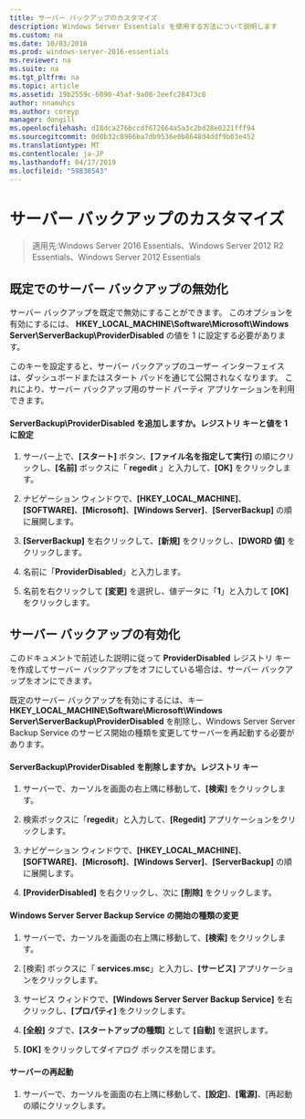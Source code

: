 ```yaml
---
title: サーバー バックアップのカスタマイズ
description: Windows Server Essentials を使用する方法について説明します
ms.custom: na
ms.date: 10/03/2016
ms.prod: windows-server-2016-essentials
ms.reviewer: na
ms.suite: na
ms.tgt_pltfrm: na
ms.topic: article
ms.assetid: 19b2559c-6090-45af-9a08-2eefc28473c8
author: nnamuhcs
ms.author: coreyp
manager: dongill
ms.openlocfilehash: d18dca276bccdf672664a5a3c2bd28e0221fff94
ms.sourcegitcommit: 0d0b32c8986ba7db9536e0b8648d4ddf9b03e452
ms.translationtype: MT
ms.contentlocale: ja-JP
ms.lasthandoff: 04/17/2019
ms.locfileid: "59838543"
---
```

# <a name="customize-server-backup"></a>サーバー バックアップのカスタマイズ

>適用先:Windows Server 2016 Essentials、Windows Server 2012 R2 Essentials、Windows Server 2012 Essentials

## <a name="turn-off-server-backup-by-default"></a>既定でのサーバー バックアップの無効化  
 サーバー バックアップを既定で無効にすることができます。 このオプションを有効にするには、 **HKEY_LOCAL_MACHINE\Software\Microsoft\Windows Server\ServerBackup\ProviderDisabled** の値を 1 に設定する必要があります。  
  
 このキーを設定すると、サーバー バックアップのユーザー インターフェイスは、ダッシュボードまたはスタート パッドを通じて公開されなくなります。 これにより、サーバー バックアップ用のサード パーティ アプリケーションを利用できます。  
  
#### <a name="to-add-serverbackupproviderdisabled-registry-key-and-set-the-value-to-1"></a>ServerBackup\ProviderDisabled を追加しますか。レジストリ キーと値を 1 に設定  
  
1.  サーバー上で、**[スタート]** ボタン、**[ファイル名を指定して実行]** の順にクリックし、**[名前]** ボックスに「 **regedit** 」と入力して、**[OK]** をクリックします。  
  
2.  ナビゲーション ウィンドウで、**[HKEY_LOCAL_MACHINE]**、**[SOFTWARE]**、**[Microsoft]**、**[Windows Server]**、**[ServerBackup]** の順に展開します。  
  
3.  **[ServerBackup]** を右クリックして、**[新規]** をクリックし、**[DWORD 値]** をクリックします。  
  
4.  名前に「**ProviderDisabled**」と入力します。  
  
5.  名前を右クリックして **[変更]** を選択し、値データに「**1**」と入力して **[OK]** をクリックします。  
  
## <a name="turn-on-server-backup"></a>サーバー バックアップの有効化  
 このドキュメントで前述した説明に従って **ProviderDisabled** レジストリ キーを作成してサーバー バックアップをオフにしている場合は、サーバー バックアップをオンにできます。  
  
 既定のサーバー バックアップを有効にするには、キー **HKEY_LOCAL_MACHINE\Software\Microsoft\Windows Server\ServerBackup\ProviderDisabled** を削除し、Windows Server Server Backup Service のサービス開始の種類を変更してサーバーを再起動する必要があります。  
  
#### <a name="to-delete-serverbackupproviderdisabled-registry-key"></a>ServerBackup\ProviderDisabled を削除しますか。レジストリ キー  
  
1.  サーバーで、カーソルを画面の右上隅に移動して、**[検索]** をクリックします。  
  
2.  検索ボックスに「**regedit**」と入力して、**[Regedit]** アプリケーションをクリックします。  
  
3.  ナビゲーション ウィンドウで、**[HKEY_LOCAL_MACHINE]**、**[SOFTWARE]**、**[Microsoft]**、**[Windows Server]**、**[ServerBackup]** の順に展開します。  
  
4.  **[ProviderDisabled]** を右クリックし、次に **[削除]** をクリックします。  
  
#### <a name="change-the-start-type-of-windows-server-server-backup-service"></a>Windows Server Server Backup Service の開始の種類の変更  
  
1.  サーバーで、カーソルを画面の右上隅に移動して、**[検索]** をクリックします。  
  
2.  [検索] ボックスに「 **services.msc**」と入力し、**[サービス]** アプリケーションをクリックします。  
  
3.  サービス ウィンドウで、**[Windows Server Server Backup Service]** を右クリックし、**[プロパティ]** をクリックします。  
  
4.  **[全般]** タブで、**[スタートアップの種類]** として **[自動]** を選択します。  
  
5.  **[OK]** をクリックしてダイアログ ボックスを閉じます。  
  
#### <a name="restart-the-server"></a>サーバーの再起動  
  
1.  サーバーで、カーソルを画面の右上隅に移動して、**[設定]**、**[電源]**、[再起動 の順にクリックします。